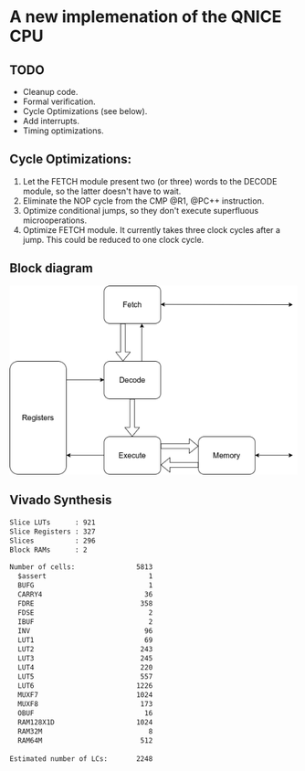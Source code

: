 # A new implemenation of the QNICE CPU

## TODO
* Cleanup code.
* Formal verification.
* Cycle Optimizations (see below).
* Add interrupts.
* Timing optimizations.


## Cycle Optimizations:
1. Let the FETCH module present two (or three) words to the DECODE module, so the latter doesn't have to wait.
2. Eliminate the NOP cycle from the CMP @R1, @PC++ instruction.
3. Optimize conditional jumps, so they don't execute superfluous microoperations.
4. Optimize FETCH module. It currently takes three clock cycles after a jump. This could be reduced to one clock cycle.



## Block diagram
![Block Diagram](cpu.png)

## Vivado Synthesis
```
Slice LUTs      : 921
Slice Registers : 327
Slices          : 296
Block RAMs      : 2
```

```
Number of cells:               5813
  $assert                         1
  BUFG                            1
  CARRY4                         36
  FDRE                          358
  FDSE                            2
  IBUF                            2
  INV                            96
  LUT1                           69
  LUT2                          243
  LUT3                          245
  LUT4                          220
  LUT5                          557
  LUT6                         1226
  MUXF7                        1024
  MUXF8                         173
  OBUF                           16
  RAM128X1D                    1024
  RAM32M                          8
  RAM64M                        512

Estimated number of LCs:       2248
```

